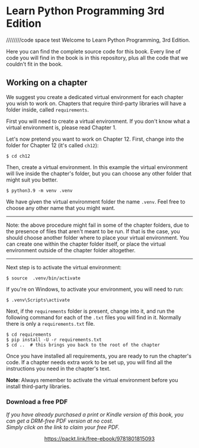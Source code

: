 


# Learn Python Programming 3rd Edition
////////code space test
Welcome to Learn Python Programming, 3rd Edition.

Here you can find the complete source code for this book. Every
line of code you will find in the book is in this repository, plus
all the code that we couldn't fit in the book.

## Working on a chapter

We suggest you create a dedicated virtual environment for each chapter
you wish to work on. Chapters that require third-party libraries will
have a folder inside, called `requirements`.

First you will need to create a virtual environment. If you don't know
what a virtual environment is, please read Chapter 1.

Let's now pretend you want to work on Chapter 12. First, change into the folder
for Chapter 12 (it's called `ch12`):

    $ cd ch12

Then, create a virtual environment. In this example the virtual environment
will live inside the chapter's folder, but you can choose any other folder
that might suit you better.

    $ python3.9 -m venv .venv

We have given the virtual environment folder the name `.venv`. Feel free
to choose any other name that you might want.

---

Note: the above procedure might fail in some of the chapter folders, due
to the presence of files that aren't meant to be run. If that is the case, you
should choose another folder where to place your virtual environment. You can
create one within the chapter folder itself, or place the virtual environment
outside of the chapter folder altogether.

---

Next step is to activate the virtual environment:

    $ source  .venv/bin/activate

If you're on Windows, to activate your environment, you will need to run:

    $ .venv\Scripts\activate

Next, if the `requirements` folder is present, change into it, and run
the following command for each of the `.txt` files you will find in it.
Normally there is only a `requirements.txt` file.

    $ cd requirements
    $ pip install -U -r requirements.txt
    $ cd ..  # this brings you back to the root of the chapter

Once you have installed all requirements, you are ready to run the
chapter's code. If a chapter needs extra work to be set up, you will
find all the instructions you need in the chapter's text.

**Note**:
Always remember to activate the virtual environment before you install
third-party libraries.
### Download a free PDF

 <i>If you have already purchased a print or Kindle version of this book, you can get a DRM-free PDF version at no cost.<br>Simply click on the link to claim your free PDF.</i>
<p align="center"> <a href="https://packt.link/free-ebook/9781801815093">https://packt.link/free-ebook/9781801815093 </a> </p>